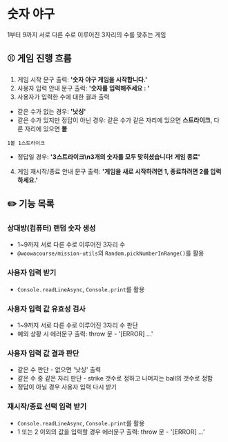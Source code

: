 # 숫자 야구

1부터 9까지 서로 다른 수로 이루어진 3자리의 수를 맞추는 게임

## ⚾️ 게임 진행 흐름

1. 게임 시작 문구 출력: **'숫자 야구 게임을 시작합니다.'**
2. 사용자 입력 안내 문구 출력: **'숫자를 입력해주세요 : '**
3. 사용자가 입력한 수에 대한 결과 출력

- 같은 수가 없는 경우: **'낫싱'**
- 같은 수가 있지만 정답이 아닌 경우: 같은 수가 같은 자리에 있으면 **스트라이크**, 다른 자리에 있으면 **볼**

```
1볼 1스트라이크
```

- 정답일 경우: **'3스트라이크\n3개의 숫자를 모두 맞히셨습니다! 게임 종료'**

4. 게임 재시작/종료 안내 문구 출력: **'게임을 새로 시작하려면 1, 종료하려면 2를 입력하세요.'**

## ✏️ 기능 목록

### 상대방(컴퓨터) 랜덤 숫자 생성

- 1~9까지 서로 다른 수로 이루어진 3자리 수
- `@woowacourse/mission-utils`의 `Random.pickNumberInRange()`를 활용

### 사용자 입력 받기

- `Console.readLineAsync`, `Console.print`를 활용

### 사용자 입력 값 유효성 검사

- 1~9까지 서로 다른 수로 이루어진 3자리 수 판단
- 예외 상황 시 에러문구 출력: throw 문 - '[ERROR] ...'

### 사용자 입력 값 결과 판단

- 같은 수 판단 - 없으면 '낫싱' 출력
- 같은 수 중 같은 자리 판단 - strike 갯수로 정하고 나머지는 ball의 갯수로 정함
- 정답이 아닐 경우 사용자 입력 다시 받기

### 재시작/종료 선택 입력 받기

- `Console.readLineAsync`, `Console.print`를 활용
- 1 또는 2 이외의 값을 입력할 경우 에러문구 출력: throw 문 - '[ERROR] ...'
